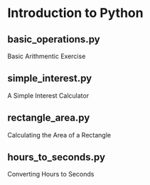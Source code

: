 # Introduction to Python

## basic_operations.py
Basic Arithmentic Exercise

## simple_interest.py
A Simple Interest Calculator

## rectangle_area.py
Calculating the Area of a Rectangle

## hours_to_seconds.py
Converting Hours to Seconds
